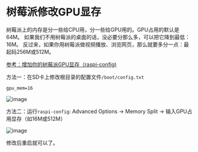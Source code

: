 # 树莓派修改GPU显存

树莓派上的内存是分一些给CPU用，分一些给GPU用的。GPU占用的默认是64M。
如果我们不用树莓派的桌面的话，没必要分那么多，可以把它降到最低：16M。
反过来，如果你用树莓派做视频播放、浏览网页，那么就要多分一点：最起码256M或512M。

[参考：增加你的树莓派GPU显存（raspi-config)](https://www.jianshu.com/p/dabcf310395a)


方法一：在SD卡上修改根目录的配置文件`/boot/config.txt`
```
gpu_mem=16
```
![image](https://user-images.githubusercontent.com/14041622/45669139-9e74cd00-bb51-11e8-9b11-d7f0bf782d6d.png)

方法二：运行`raspi-config`:
Advanced Options -> Memory Split -> 输入GPU占用显存（如16M或512M）

![image](https://user-images.githubusercontent.com/14041622/45669174-ba786e80-bb51-11e8-89e1-d9b9a2ef6d77.png)

修改后重启就可以了。
